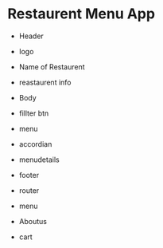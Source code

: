 # Restaurent Menu App

- Header
- logo
- Name of Restaurent
- reastaurent info

- Body
- fillter btn
- menu
- accordian
- menudetails

- footer
- router
- menu
- Aboutus
- cart
